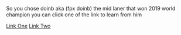 So you chose doinb aka (fpx doinb) the mid laner that won 2019 world champion
you can click one of the link to learn from him

[Link One](https://blogoflegends.com/2019/11/02/league-of-legends-nautilus-mid-doinb/)
[Link Two](https://www.youtube.com/watch?v=dNeYSCUMKKM)